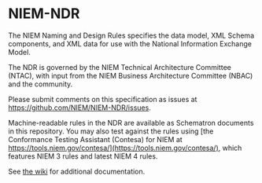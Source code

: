 
# NIEM-NDR

The NIEM Naming and Design Rules specifies the data model, XML Schema
components, and XML data for use with the National Information Exchange Model.

The NDR is governed by the NIEM Technical Architecture Committee (NTAC), with
input from the NIEM Business Architecture Committee (NBAC) and the community.

Please submit comments on this specification as issues at
https://github.com/NIEM/NIEM-NDR/issues.

Machine-readable rules in the NDR are available as Schematron documents in this
repository. You may also test against the rules using
[the Conformance Testing Assistant (Contesa) for NIEM at https://tools.niem.gov/contesa/](https://tools.niem.gov/contesa/),
which features NIEM 3 rules and latest NIEM 4 rules.

See [the wiki](https://github.com/NIEM/NIEM-NDR/wiki) for additional
documentation.
